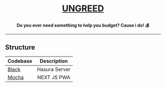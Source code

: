 <a href="#"><h1 align="center" >UNGREED

<!-- <img height=100 src="https://raw.githubusercontent.com/benawad/dogehouse/staging/.redesign-assets/dogehouse_logo.svg"/> -->

</h1></a>
<p align="center">
  <strong>Do you ever need something to help you budget? Cause i do!  💰</strong>
</p>

---

## Structure

| Codebase           |  Description  |
| :----------------- | :-----------: |
| [Black](black)     | Hasura Server |
| [Mocha](app/mocha) |  NEXT JS PWA  |
